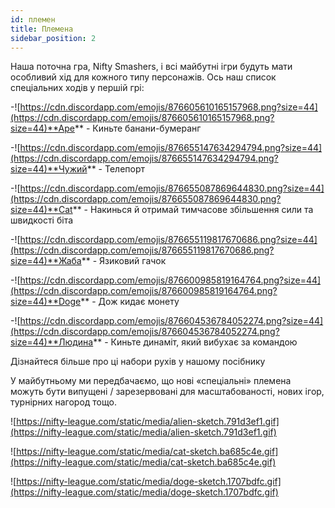 ```yaml
---
id: племен
title: Племена
sidebar_position: 2
---
```


Наша поточна гра, Nifty Smashers, і всі майбутні ігри будуть мати особливий хід для кожного типу персонажів. Ось наш список спеціальних ходів у першій грі:

-![https://cdn.discordapp.com/emojis/876605610165157968.png?size=44](https://cdn.discordapp.com/emojis/876605610165157968.png?size=44)**Ape** - Киньте банани-бумеранг

-![https://cdn.discordapp.com/emojis/876655147634294794.png?size=44](https://cdn.discordapp.com/emojis/876655147634294794.png?size=44)**Чужий** - Телепорт

-![https://cdn.discordapp.com/emojis/876655087869644830.png?size=44](https://cdn.discordapp.com/emojis/876655087869644830.png?size=44)**Cat** - Накинься й отримай тимчасове збільшення сили та швидкості біта

-![https://cdn.discordapp.com/emojis/876655119817670686.png?size=44](https://cdn.discordapp.com/emojis/876655119817670686.png?size=44)**Жаба** - Язиковий гачок

-![https://cdn.discordapp.com/emojis/876600985819164764.png?size=44](https://cdn.discordapp.com/emojis/876600985819164764.png?size=44)**Doge** - Дож кидає монету

-![https://cdn.discordapp.com/emojis/876604536784052274.png?size=44](https://cdn.discordapp.com/emojis/876604536784052274.png?size=44)**Людина** - Киньте динаміт, який вибухає за командою

Дізнайтеся більше про ці набори рухів у нашому посібнику [](/guides/nifty-smashers/tribes)

У майбутньому ми передбачаємо, що нові «спеціальні» племена можуть бути випущені / зарезервовані для масштабованості, нових ігор, турнірних нагород тощо.

![https://nifty-league.com/static/media/alien-sketch.791d3ef1.gif](https://nifty-league.com/static/media/alien-sketch.791d3ef1.gif)

![https://nifty-league.com/static/media/cat-sketch.ba685c4e.gif](https://nifty-league.com/static/media/cat-sketch.ba685c4e.gif)

![https://nifty-league.com/static/media/doge-sketch.1707bdfc.gif](https://nifty-league.com/static/media/doge-sketch.1707bdfc.gif)
